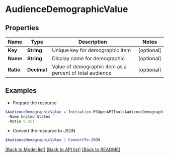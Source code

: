 # AudienceDemographicValue
## Properties

Name | Type | Description | Notes
------------ | ------------- | ------------- | -------------
**Key** | **String** | Unique key for demographic item | [optional] 
**Name** | **String** | Display name for demographic | [optional] 
**Ratio** | **Decimal** | Value of demographic item as a percent of total audience | [optional] 

## Examples

- Prepare the resource
```powershell
$AudienceDemographicValue = Initialize-PSOpenAPIToolsAudienceDemographicValue  -Key us `
 -Name United States `
 -Ratio 0.551
```

- Convert the resource to JSON
```powershell
$AudienceDemographicValue | ConvertTo-JSON
```

[[Back to Model list]](../README.md#documentation-for-models) [[Back to API list]](../README.md#documentation-for-api-endpoints) [[Back to README]](../README.md)

